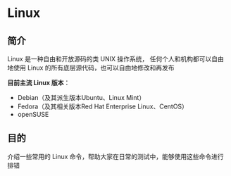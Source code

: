 # Linux 

## 简介

 Linux 是一种自由和开放源码的类 UNIX 操作系统， 任何个人和机构都可以自由地使用 Linux 的所有底层源代码，也可以自由地修改和再发布 

**目前主流 Linux 版本**：

+ Debian（及其派生版本Ubuntu、Linux Mint）
+ Fedora（及其相关版本Red Hat Enterprise Linux、CentOS）
+ openSUSE

## 目的

介绍一些常用的 Linux 命令，帮助大家在日常的测试中，能够使用这些命令进行排错